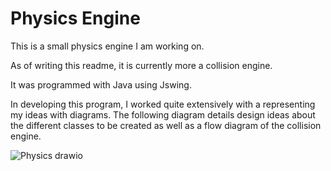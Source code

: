 Physics Engine
==============

This is a small physics engine I am working on. 

As of writing this readme, it is currently more a collision engine.

It was programmed with Java using Jswing.

In developing this program, I worked quite extensively with a representing my ideas with diagrams. The following diagram details design ideas about the different classes to be created as well as a flow diagram of the collision engine.

![Physics drawio](https://user-images.githubusercontent.com/29730245/157758352-30109b0d-09e8-47cc-b8f2-9dbd4ea1fefb.png)


